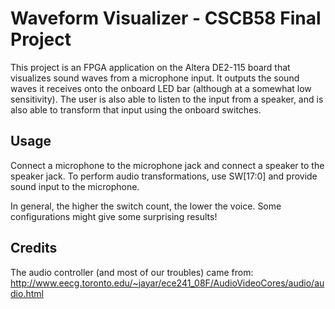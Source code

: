 # Waveform Visualizer - CSCB58 Final Project

This project is an FPGA application on the Altera DE2-115 board that visualizes sound waves from a microphone input.
It outputs the sound waves it receives onto the onboard LED bar (although at a somewhat low sensitivity).
The user is also able to listen to the input from a speaker, and is also able to transform that input using the onboard switches.

## Usage

Connect a microphone to the microphone jack and connect a speaker to the speaker jack.
To perform audio transformations, use SW[17:0] and provide sound input to the microphone.

In general, the higher the switch count, the lower the voice.
Some configurations might give some surprising results!

## Credits

The audio controller (and most of our troubles) came from: http://www.eecg.toronto.edu/~jayar/ece241_08F/AudioVideoCores/audio/audio.html
